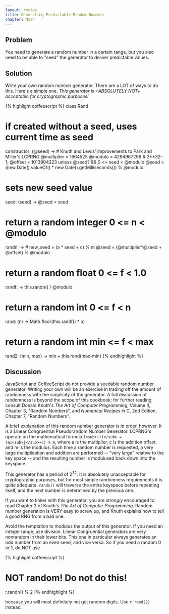 ```yaml
---
layout: recipe
title: Generating Predictable Random Numbers
chapter: Math
---
```

## Problem

You need to generate a random number in a certain range, but you also need to be able to "seed" the generator to deliver predictable values.

## Solution

Write your own random number generator. There are a LOT of ways to do this. Here's a simple one. _This generator is +ABSOLUTELY NOT+ acceptable for cryptographic purposes!_

{% highlight coffeescript %}
class Rand
  # if created without a seed, uses current time as seed
  constructor: (@seed) ->
    # Knuth and Lewis' improvements to Park and Miller's LCPRNG
    @multiplier = 1664525
    @modulo = 4294967296 # 2**32-1;
    @offset = 1013904223
    unless @seed? && 0 <= seed < @modulo
      @seed = (new Date().valueOf() * new Date().getMilliseconds()) % @modulo

  # sets new seed value
  seed: (seed) ->
    @seed = seed

  # return a random integer 0 <= n < @modulo
  randn: ->
    # new_seed = (a * seed + c) % m
    @seed = (@multiplier*@seed + @offset) % @modulo

 # return a random float 0 <= f < 1.0
  randf: ->
    this.randn() / @modulo

  # return a random int 0 <= f < n
  rand: (n) ->
    Math.floor(this.randf() * n)

  # return a random int min <= f < max
  rand2: (min, max) ->
    min + this.rand(max-min)
{% endhighlight %}

## Discussion

JavaScript and CoffeeScript do not provide a seedable random number generator. Writing your own will be an exercise in trading off the amount of randomness with the simplicity of the generator. A full discussion of randomness is beyond the scope of this cookbook; for further reading consult Donald Knuth's _The Art of Computer Programming_, Volume II, Chapter 3, "Random Numbers", and _Numerical Recipes in C_, 2nd Edition, Chapter 7, "Random Numbers".

A brief explanation of this random number generator is in order, however. It is a Linear Congruential Pseudorandom Number Generator. LCPRNG's operate on the mathematical formula `I<sub>j+1</sub> = (aI<sub>j</sub>+c) % m`, where a is the multiplier, c is the addition offset, and m is the modulus.
 Each time a random number is requested, a very large multiplication and addition are performed -- "very large" relative to the key space -- and the resulting number is modulused back down into the keyspace.

This generator has a period of 2<sup>32</sup>. It is absolutely unacceptable for cryptographic purposes, but for most simple randomness requirements it is quite adequate. `randn()` will traverse the entire keyspace before repeating itself, and the next number is determined by the previous one.

If you want to tinker with this generator, you are _strongly_ encouraged to read Chapter 3 of Knuth's _The Art of Computer Programming_. Random number generation is VERY easy to screw up, and Knuth explains how to tell a good RNG from a bad one.

Avoid the temptation to modulus the output of this generator. If you need an integer range, use division. Linear Congruential generators are very nonrandom in their lower bits. This one in particular always generates an odd number from an even seed, and vice versa. So if you need a random 0 or 1, do NOT use

{% highlight coffeescript %}
# NOT random! Do not do this!
r.randn() % 2
{% endhighlight %}

because you will most definitely not get random digits. Use `r.rand(2)` instead.
